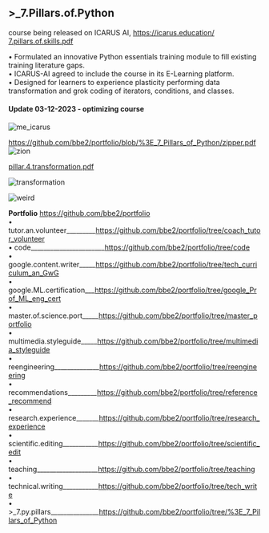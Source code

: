 ## >_7.Pillars.of.Python  
course being released on ICARUS AI, https://icarus.education/  
[7.pillars.of.skills.pdf](https://github.com/bbe2/portfolio/files/11628699/7.pillars.of.skills.pdf)  

•	Formulated an innovative Python essentials training module to fill existing training literature gaps.  
•	ICARUS-AI agreed to include the course in its E-Learning platform.  
•	Designed for learners to experience plasticity performing data transformation and grok coding of iterators, conditions, and classes.  

#### Update 03-12-2023 - optimizing course


![me_icarus](https://user-images.githubusercontent.com/59778456/222830076-69c8771c-6b5c-47bb-8761-e6c8ef93160d.PNG)  

https://github.com/bbe2/portfolio/blob/%3E_7_Pillars_of_Python/zipper.pdf  
![zion](https://user-images.githubusercontent.com/59778456/206495081-1c7b5814-6a93-41cc-be3c-693ce719eab0.JPG)  

[pillar.4.transformation.pdf](https://github.com/bbe2/portfolio/files/10717598/pillar.4.transformation.pdf)  

![transformation](https://user-images.githubusercontent.com/59778456/218343940-56e2164a-daef-41ae-99c4-c0d1945caf6f.JPG)  

![weird](https://user-images.githubusercontent.com/59778456/226056820-7252c500-ef94-4c0d-8358-e5b5b496dd9b.JPG)

**Portfolio**  https://github.com/bbe2/portfolio  
• tutor.an.volunteer_________https://github.com/bbe2/portfolio/tree/coach_tutor_volunteer  
• code_______________________https://github.com/bbe2/portfolio/tree/code  
• google.content.writer_____https://github.com/bbe2/portfolio/tree/tech_curriculum_an_GwG  
• google.ML.certification___https://github.com/bbe2/portfolio/tree/google_Prof_ML_eng_cert  
• master.of.science.port_____https://github.com/bbe2/portfolio/tree/master_portfolio  
• multimedia.styleguide_____https://github.com/bbe2/portfolio/tree/multimedia_styleguide  
• reengineering______________https://github.com/bbe2/portfolio/tree/reengineering  
• recommendations_________https://github.com/bbe2/portfolio/tree/reference_recommend  
• research.experience_______https://github.com/bbe2/portfolio/tree/research_experience  
• scientific.editing___________https://github.com/bbe2/portfolio/tree/scientific_edit  
• teaching___________________https://github.com/bbe2/portfolio/tree/teaching  
• technical.writing___________https://github.com/bbe2/portfolio/tree/tech_write  
• >_7.py.pillars_______________https://github.com/bbe2/portfolio/tree/%3E_7_Pillars_of_Python  
